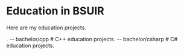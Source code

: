# Education in BSUIR

Here are my education projects.

.
-- bachelor/cpp    # C++ education projects.
-- bachelor/csharp # C# education projects.